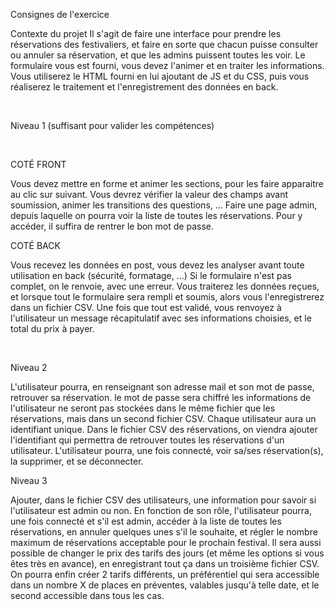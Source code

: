 Consignes de l'exercice

Contexte du projet
Il s'agit de faire une interface pour prendre les réservations des festivaliers, et faire en sorte que chacun puisse consulter ou annuler sa réservation, et que les admins puissent toutes les voir. Le formulaire vous est fourni, vous devez l'animer et en traiter les informations.
Vous utiliserez le HTML fourni en lui ajoutant de JS et du CSS, puis vous réaliserez le traitement et l'enregistrement des données en back.

​

Niveau 1 (suffisant pour valider les compétences)

​

COTÉ FRONT

Vous devez mettre en forme et animer les sections, pour les faire apparaitre au clic sur suivant.
Vous devrez vérifier la valeur des champs avant soumission, animer les transitions des questions, ...
Faire une page admin, depuis laquelle on pourra voir la liste de toutes les réservations. Pour y accéder, il suffira de rentrer le bon mot de passe.
​

COTÉ BACK

Vous recevez les données en post, vous devez les analyser avant toute utilisation en back (sécurité, formatage, ...)
Si le formulaire n'est pas complet, on le renvoie, avec une erreur.
Vous traiterez les données reçues, et lorsque tout le formulaire sera rempli et soumis, alors vous l'enregistrerez dans un fichier CSV.
Une fois que tout est validé, vous renvoyez à l'utilisateur un message récapitulatif avec ses informations choisies, et le total du prix à payer.
​

​

Niveau 2

L'utilisateur pourra, en renseignant son adresse mail et son mot de passe, retrouver sa réservation.
le mot de passe sera chiffré
les informations de l'utilisateur ne seront pas stockées dans le même fichier que les réservations, mais dans un second fichier CSV.
Chaque utilisateur aura un identifiant unique.
Dans le fichier CSV des réservations, on viendra ajouter l'identifiant qui permettra de retrouver toutes les réservations d'un utilisateur.
L'utilisateur pourra, une fois connecté, voir sa/ses réservation(s), la supprimer, et se déconnecter.
​

Niveau 3

Ajouter, dans le fichier CSV des utilisateurs, une information pour savoir si l'utilisateur est admin ou non.
En fonction de son rôle, l'utilisateur pourra, une fois connecté et s'il est admin, accéder à la liste de toutes les réservations, en annuler quelques unes s'il le souhaite, et régler le nombre maximum de réservations acceptable pour le prochain festival.
Il sera aussi possible de changer le prix des tarifs des jours (et même les options si vous êtes très en avance), en enregistrant tout ça dans un troisième fichier CSV.
On pourra enfin créer 2 tarifs différents, un préférentiel qui sera accessible dans un nombre X de places en préventes, valables jusqu'à telle date, et le second accessible dans tous les cas.

